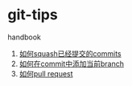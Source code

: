 # git-tips
handbook

1. [如何squash已经提交的commits](squash.md)
2. [如何在commit中添加当前branch](commit-with-branchname.md)
3. [如何pull request](pull-request.md)